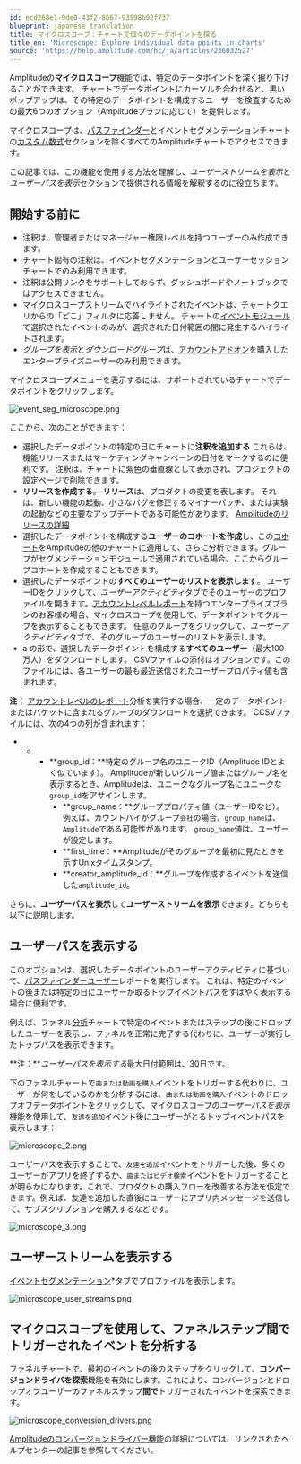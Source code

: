 ```yaml
---
id: ecd268e1-9de0-43f2-8667-93598b02f737
blueprint: japanese_translation
title: マイクロスコープ：チャートで個々のデータポイントを探る
title_en: 'Microscope: Explore individual data points in charts'
source: 'https://help.amplitude.com/hc/ja/articles/236032527'
---
```

Amplitudeの**マイクロスコープ**機能では、特定のデータポイントを深く掘り下げることができます。 チャートでデータポイントにカーソルを合わせると、黒いポップアップは、その特定のデータポイントを構成するユーザーを検査するための最大6つのオプション（Amplitudeプランに応じて）を提供します。

マイクロスコープは、[パスファインダー](https://help.amplitude.com/hc/articles/229792148)とイベントセグメンテーションチャートの[カスタム数式](https://help.amplitude.com/hc/en-us/articles/230290208#custom-formulas)セクションを除くすべてのAmplitudeチャートでアクセスできます。

この記事では、この機能を使用する方法を理解し、*ユーザーストリームを表示*と*ユーザーパスを表示*セクションで提供される情報を解釈するのに役立ちます。 

## 開始する前に

* 注釈は、管理者またはマネージャー権限レベルを持つユーザーのみ作成できます。
* チャート固有の注釈は、イベントセグメンテーションとユーザーセッションチャートでのみ利用できます。
* 注釈は公開リンクをサポートしておらず、ダッシュボードやノートブックではアクセスできません。
* マイクロスコープストリームでハイライトされたイベントは、チャートクエリからの「どこ」フィルタに応答しません。 チャートの[イベントモジュール](/docs/analytics/charts/event-segmentation/event-segmentation-build)で選択されたイベントのみが、選択された日付範囲の間に発生するハイライトされます。
* *グループを表示*と*ダウンロードグループ*は、[アカウントアドオン](/docs/analytics/account-level-reporting)を購入したエンタープライズユーザーのみ利用できます。

マイクロスコープメニューを表示するには、サポートされているチャートでデータポイントをクリックします。

![event_seg_microscope.png](/docs/output/img/jp/event-seg-microscope-png.png)

ここから、次のことができます：

* 選択したデータポイントの特定の日にチャートに**注釈を追加する** これらは、機能リリースまたはマーケティングキャンペーンの日付をマークするのに便利です。 注釈は、チャートに紫色の垂直線として表示され、プロジェクトの[設定ページ](/docs/admin/account-management/manage-orgs-projects)で削除できます。
* **リリースを作成する**。 **リリース**は、プロダクトの変更を表します。 それは、新しい機能の起動、小さなバグを修正するマイナーパッチ、または実験の起動などの主要なアップデートである可能性があります。 [Amplitudeのリリースの詳細](/docs/analytics/releases)
* 選択したデータポイントを構成する**ユーザーのコホートを作成**し、この[コホート](/docs/analytics/behavioral-cohorts)をAmplitudeの他のチャートに適用して、さらに分析できます。グループがセグメンテーションモジュールで適用されている場合、ここからグループコホートを作成することもできます。
* 選択したデータポイントの**すべてのユーザーのリストを表示します**。 ユーザーIDをクリックして、*ユーザーアクティビティ*タブでそのユーザーのプロファイルを開きます。[アカウントレベルレポート](/docs/analytics/account-level-reporting)を持つエンタープライズプランのお客様の場合、マイクロスコープを使用して、データポイントでグループを表示することもできます。 任意のグループをクリックして、*ユーザーアクティビティ*タブで、そのグループのユーザーのリストを表示します。
* a の形で、選択したデータポイントを構成する**すべてのユーザー**（最大100万人）をダウンロードします。.CSVファイルの添付はオプションです。このファイルには、各ユーザーの最も最近送信されたユーザープロパティ値も含まれます。

**注：** [アカウントレベルのレポート](/docs/analytics/account-level-reporting)分析を実行する場合、一定のデータポイントまたはバケットに含まれるグループのダウンロードを選択できます。 CCSVファイルには、次の4つの列が含まれます：

* * * **group\_id：**特定のグループ名のユニークID（Amplitude IDとよく似ています）。 Amplitudeが新しいグループ値またはグループ名を表示するとき、Amplitudeは、ユニークなグループ名にユニークな`group_id`をアサインします。
		* **group\_name：**グループプロパティ値（ユーザーIDなど）。例えば、カウントバイがグループ`会社`の場合、`group_name`は、`Amplitude`である可能性があります。 `group_name`値は、ユーザーが設定します。
		* **first\_time：**Amplitudeがそのグループを最初に見たときを示すUnixタイムスタンプ。
		* **creator\_amplitude\_id：**グループを作成するイベントを送信した`amplitude_id`。

さらに、**ユーザーパスを表示**して**ユーザーストリームを表示**できます。どちらも以下に説明します。

## ユーザーパスを表示する

このオプションは、選択したデータポイントのユーザーアクティビティに基づいて、[パスファインダーユーザー](/docs/analytics/charts/legacy-charts/legacy-charts-pathfinder-users)レポートを実行します。 これは、特定のイベントの後または特定の日にユーザーが取るトップイベントパスをすばやく表示する場合に便利です。

例えば、ファネル[分析](https://help.amplitude.com/hc/en-us/articles/229951267-Amplitude-2-0-Funnel-Analysis)チャートで特定のイベントまたはステップの後にドロップしたユーザーを表示し、ファネルを正常に完了する代わりに、ユーザーが実行したトップパスを表示できます。

**注：***ユーザーパスを表示する*最大日付範囲は、30日です。

下のファネルチャートで`曲または動画を購入`イベントをトリガーする代わりに、ユーザーが何をしているのかを分析するには、`曲または動画を購入`イベントのドロップオフデータポイントをクリックして、マイクロスコープの*ユーザーパスを表示*機能を使用して、`友達を追加`イベント後にユーザーがとるトップイベントパスを表示します：

![microscope_2.png](/docs/output/img/jp/microscope-2-png.png)

ユーザーパスを表示することで、`友達を追加`イベントをトリガーした後、多くのユーザーがアプリを終了するか、`曲またはビデオ検索`イベントをトリガーすることが明らかになります。これで、プロダクトの購入フローを改善する方法を仮定できます。例えば、友達を追加した直後にユーザーにアプリ内メッセージを送信して、サブスクリプションを購入するなどです。

![microscope_3.png](/docs/output/img/jp/microscope-3-png.png)

## ユーザーストリームを表示する

[イベントセグメンテーション](/docs/analytics/user-data-lookup)*タブでプロファイルを表示します。

![microscope_user_streams.png](/docs/output/img/jp/microscope-user-streams-png.png)

## マイクロスコープを使用して、ファネルステップ間でトリガーされたイベントを分析する

ファネルチャートで、最初のイベントの後のステップをクリックして、**コンバージョンドライバを探索**機能を有効にします。これにより、コンバージョンとドロップオフユーザーのファネルステップ**間で**トリガーされたイベントを探索できます。

![microscope_conversion_drivers.png](/docs/output/img/jp/microscope-conversion-drivers-png.png)

[Amplitudeのコンバージョンドライバー機能](/docs/analytics/charts/funnel-analysis/funnel-analysis-identify-conversion-drivers)の詳細については、リンクされたヘルプセンターの記事を参照してください。
